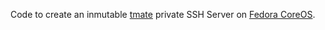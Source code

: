 Code to create an inmutable [tmate](https://tmate.io/) private SSH Server on [Fedora CoreOS](https://docs.fedoraproject.org/en-US/fedora-coreos/).

